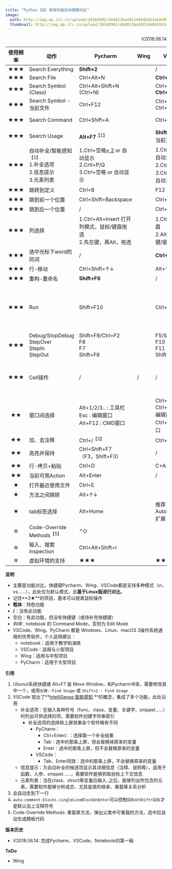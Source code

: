 ```yaml
---
title: "Python IDE 常用功能及快捷键对比"
image: 
  path: http://img.mp.itc.cn/upload/20160902/d4d813ba49224604b5b3de8d99296c0f_th.jpg
  thumbnail: http://img.mp.itc.cn/upload/20160902/d4d813ba49224604b5b3de8d99296c0f_th.jpg
---
```


<p align="right">V2018.06.14</p>

|使用频率|动作     |Pycharm     |Wing        |VSCode      |jupyter notebook|
|:---:|------------|------------|------------|------------|------------|
|★★★|Search Everything|**Shift×2** ||/|/|
|★★★|Search File|Ctrl+Alt+N||**Ctrl+P**|/|
|★★★|Search Symbol (Class)|Ctrl+Alt+Shift+N (Ctrl+N)||Ctrl+P,# ; **Ctrl+T**|/|
|★★★|Search Symbol - 当前文件|Ctrl+F12||Ctrl+P,@ ; Ctrl+Shift+O|/|
|★★★|Search Command|Ctrl+Shift+A||Ctrl+P,> ; **F1**|*P*<br>Ctrl+Shift+F|
|★★★|Search Usage|**Alt+F7**<sup>【1】</sup>||**Shift+F12**(仅当前文件)|/|
|★★★|自动补全/智能感知<sup>【2】</sup><br>1.补全选项<br>2.信息提示<br>3.元素列表|1.Ctrl+空格[× 2](包含未import) or 自动显示<br>2.Crtl+P/Q<br>3.Ctrl+空格 or 自动显示| |1.Ctrl+空格 or 自动显示<br>2.Ctrl+空格<br>3.Ctrl+空格 or 自动显示|1./<br>2.Shift+Tab [×2]<br>3./|
|★★★|跳转到定义|Ctrl+B||F12|/|
|★★★|跳到前一个位置|Ctrl+Shift+Backspace| |Ctrl+Alt+-|/|
|★★★|跳到后一个位置|/| |Ctrl+Shift+-|/|
|★★★|列选择|1.Ctrl+Alt+Insert 打开列模式，鼠标/键盘拖选<br>2.先左键，再Alt，拖选||1.Ctrl+Shift+键盘<br>2.Alt+Shift+左键/键盘|/|
|★★★|选中光标下word的同词|/| |**Ctrl+D**|/|
|★★★|行-移动|Ctrl+Shift+↑↓| |Alt+↑↓|/|
|★★★|重构-重命名|**Shift+F6**||/|/|
|★★★|Run|Shift+F10| |Ctrl+F5|Shift+Enter：运行并下跳<br>Ctrl+Enter：运行但不下跳<br>Alt+Enter：运行并下插|
|★★★|Debug/StopDebug<br>StepOver<br>StepIn<br>StepOut|Shift+F9/Ctrl+F2<br>F8<br>F7<br>Shift+F8| |F5/Shift+F5<br>F10<br>F11<br>Shift+F11|/|
|★★★|Cell操作|/|/|/|*增拷粘剪删：A/B/C/V/X/D×2*<br>*变为Code/MD/Raw: Y/M/R*|
|★★|窗口间选择|Alt+1/2/3.. : 工具栏<br>Esc : 编辑窗口<br>Alt+F12 : CMD窗口||Ctrl+0：工具栏<br>Ctrl+1/2/3.. : 编辑窗口<br>Ctrl+\` : CMD窗口 |/|
|★★|加、去注释|Ctrl+/<sup>【3】</sup>| |Ctrl+/ <sup>【4】</sup>|/ |
|★★|高亮并保持|Ctrl+Shift+F7<br>（F3，Shift+F3）| |/|/|
|★★|行-拷贝+粘贴|Ctrl+D||C+A+S+↑↓|/|
|★★|当前可用Action|Alt+Enter||/|/|
|★|打开最近使用文件|Ctrl+E| || |
|★|方法之间跳转|Alt+↑↓| | | |
|★|tab标签选择|Alt+Home||推荐AutoFileName扩展||
|☆|Code-Override Methods<sup>【5】</sup>|⌃O||||
|☆|输入、搜索 inspection|Ctrl+Alt+Shift+I||||
|☆|虚拟环境的支持|★★★||★★|★★★|


**说明**

* 主要是功能对比，快捷键Pycharm、Wing、VSCode都是支持多种模式（vi、vs……），此处仅为默认模式，且**基于Linux版进行对比**。
* 记住**3★**的项目，基本可以脱离鼠标操作
* **粗体**：特色功能
* **/**：没有此功能
* 空白：有此功能，但没有快捷键（或待补充快捷键）
* *斜体* : notebook 的 Command Mode，否则为 Edit Mode
* VSCode、Wing、PyCharm 都是 Windows、Linux、macOS 3操作系统通用的优秀软件，个人适用建议：
    * notebook：适用于教学和演练
    * VSCode：适用与小型项目
    * Wing：适用与中型项目
    * PyCharm：适用于大型项目

**引用**

1. Ubunut系统快捷键 Alt+F7 是 Move Window，和Pycharm冲突，需要修改其中一个，或用`右键--Find Usage` 或 `Shift×2 - Find Usage`
2. VSCode 提出了**[IntelliSense 智能感知](https://code.visualstudio.com/docs/editor/intellisense) **的概念，集成了多个功能，此处沿用
    * 补全选项：在输入各种符号（func、class、变量、关键字、snippet……）时列出可供选择的项，需要软件创建字符串索引
        * 补全选项的选择和上屏效果各个软件略有不同
            * PyCharm：
                * Ctrl+Enter/. ：选择第一个补全结果
                * Tab：选中的那条上屏，但会替换掉原来的变量
                * Enter：选中的那条上屏，但不会替换原来的变量
            * VSCode：
                * Tab、Enter同效：选中的那条上屏，不会替换原来的变量
    * 信息提示：为自动补全的候选项显示其详细信息（注释、说明等），适用于函数、入参、snippet……，需要软件能够抓取目标上下文信息
    * 元素列表：当在class、struct等变量后输入`.`之后，能够列出所包含的元素，需要软件能够分析成员、尤其是类的继承、重载等关系分析
3. 会自动走到下一行
4. `auto-comment-blocks.singleLineBlockOnEnter`可以控制`回车`or`Shift+回车`才是默认加上注释符号
5. Code-Override Methods: 重载某方法，弹出父类中可重载的方法，选中后自动生成模板代码

**版本历史**

* V2018.06.14: 完成Pycharm、VSCode、Notebook的第一稿
  
**ToDo**

* Wing